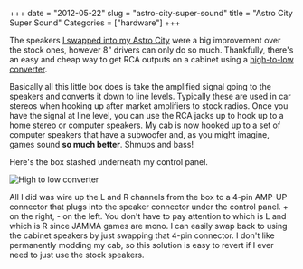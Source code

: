 +++
date = "2012-05-22"
slug = "astro-city-super-sound"
title = "Astro City Super Sound"
Categories = ["hardware"]
+++

The speakers [I swapped into my Astro City](/posts/easy-astro-city-speaker-upgrade/) were a big improvement over the stock ones, however 8" drivers can only do so much. Thankfully, there's an easy and cheap way to get RCA outputs on a cabinet using a [high-to-low converter](http://www.amazon.com/Pyramid-NS60-Level-Impedance-Adaptor/dp/B000EFKK5G/ref=sr_1_2?ie=UTF8&qid=1337657429&sr=8-2). 

Basically all this little box does is take the amplified signal going to the speakers and converts it down to line levels. Typically these are used in car stereos when hooking up after market amplifiers to stock radios. Once you have the signal at line level, you can use the RCA jacks up to hook up to a home stereo or computer speakers. My cab is now hooked up to a set of computer speakers that have a subwoofer and, as you might imagine, games sound **so much better**. Shmups and bass!

Here's the box stashed underneath my control panel. 

![High to low converter](/images/20120521-204346.jpg)

All I did was wire up the L and R channels from the box to a 4-pin AMP-UP connector that plugs into the speaker connector under the control panel. + on the right, - on the left. You don't have to pay attention to which is L and which is R since JAMMA games are mono. I can easily swap back to using the cabinet speakers by just swapping that 4-pin connector. I don't like permanently modding my cab, so this solution is easy to revert if I ever need to just use the stock speakers.
